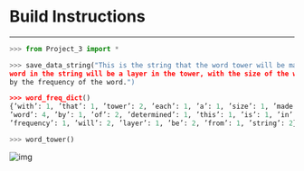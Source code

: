 # Build Instructions
---
``` python
>>> from Project_3 import *

>>> save_data_string("This is the string that the word tower will be made from. Each
word in the string will be a layer in the tower, with the size of the word determined
by the frequency of the word.")

>>> word_freq_dict()
{’with’: 1, ’that’: 1, ’tower’: 2, ’each’: 1, ’a’: 1, ’size’: 1, ’made’: 1, ’the’: 8,
’word’: 4, ’by’: 1, ’of’: 2, ’determined’: 1, ’this’: 1, ’is’: 1, ’in’: 2,
’frequency’: 1, ’will’: 2, ’layer’: 1, ’be’: 2, ’from’: 1, ’string’: 2}

>>> word_tower()
```

![img](https://www.evernote.com/l/AVidYi8RBUlKS5rv6qVhLVv3oQVbYd2G1aw)